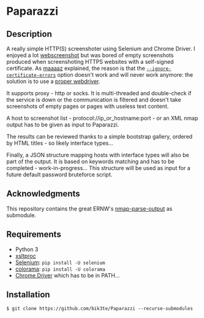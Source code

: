 # Paparazzi

## Description

A really simple HTTP(S) screenshoter using Selenium and Chrome Driver.
I enjoyed a lot [webscreenshot](https://github.com/maaaaz/webscreenshot) but was bored
of empty screenshots produced when screenshoting HTTPS websites with a self-signed certificate.
As [maaaaz](https://github.com/maaaaz) explained, the reason is that the [`--ignore-certificate-errors`](https://groups.google.com/a/chromium.org/forum/#!topic/headless-dev/eiudRsYdc3A) option doesn't work and will never work anymore: the solution is to use a [proper webdriver](https://bugs.chromium.org/p/chromium/issues/detail?id=697721).

It supports proxy - http or socks. It is multi-threaded and double-check if the service is down or the communication is filtered and doesn't take screenshots of empty pages or pages with useless text content.

A host to screenshot list - protocol://ip_or_hostname:port - or an XML nmap output has to be given as input to Paparazzi.

The results can be reviewed thanks to a simple bootstrap gallery, ordered by HTML titles - so likely interface types...

Finally, a JSON structure mapping hosts with interface types will also be part of the output. It is based on keywords matching and has to be completed - work-in-progress... This structure will be used as input for a future default password bruteforce script.

## Acknowledgments
This repository contains the great ERNW's [nmap-parse-output](https://github.com/ernw/nmap-parse-output) as submodule.

## Requirements

* Python 3
* [xsltproc](http://xmlsoft.org/XSLT/xsltproc.html)
* [Selenium](https://www.seleniumhq.org/): `pip install -U selenium`
* [colorama](https://pypi.org/project/colorama/): `pip install -U colorama`
* [Chrome Driver](https://chromedriver.storage.googleapis.com/index.html?path=2.42/) which has to be in PATH...

## Installation
```
$ git clone https://github.com/bik3te/Paparazzi --recurse-submodules
```
